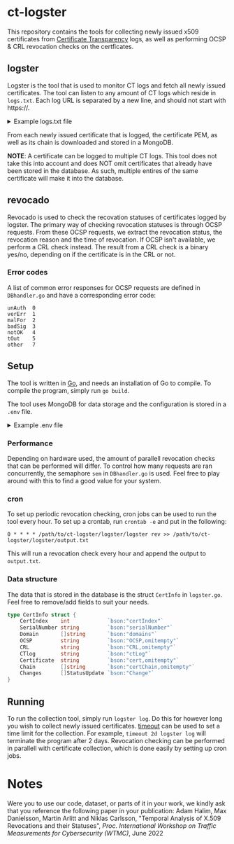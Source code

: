 # ct-logster

This repository contains the tools for collecting newly issued x509 certificates from [Certificate Transparency](https://certificate.transparency.dev/https://certificate.transparency.dev/) logs, as well as performing OCSP & CRL revocation checks on the certficates.

## logster

Logster is the tool that is used to monitor CT logs and fetch all newly issued certificates.
The tool can listen to any amount of CT logs which reside in `logs.txt`. 
Each log URL is separated by a new line, and should not start with https://.

<details>
<summary>Example logs.txt file</summary>
  
```
yeti2022.ct.digicert.com/log
yeti2023.ct.digicert.com/log
ct.googleapis.com/logs/argon2021
ct.googleapis.com/logs/argon2022
ct.googleapis.com/logs/argon2023
```
</details>


From each newly issued certificate that is logged, the certificate PEM, as well as its chain is downloaded and stored in a MongoDB.

**NOTE**: A certificate can be logged to multiple CT logs.
This tool does not take this into account and does NOT omit certificates that already have been stored in the database.
As such, multiple entires of the same certificate will make it into the database.


## revocado

Revocado is used to check the recovation statuses of certificates logged by logster.
The primary way of checking revocation statuses is through OCSP requests.
From these OCSP requests, we extract the revocation status, the revocation reason and the time of revocation.
If OCSP isn't available, we perform a CRL check instead.
The result from a CRL check is a binary yes/no, depending on if the certificate is in the CRL or not.

### Error codes

A list of common error responses for OCSP requests are defined in `DBhandler.go` and have a corresponding error code:

```
unAuth  0
verErr  1
malFor  2 
badSig  3 
notOK   4
tOut    5
other   7
```

## Setup

The tool is written in [Go](https://go.dev/), and needs an installation of Go to compile.
To compile the program, simply run `go build`. 

The tool uses MongoDB for data storage and the configuration is stored in a `.env` file.

<details>
<summary>Example .env file</summary>
  
```
IP_ADDRESS="localhost"
PORT="27017"
DB="logs"
CERT_COLLECTION="chains"
USERNAME="username"
PASSWORD="passwd"
```
</details>

### Performance
Depending on hardware used, the amount of parallell revocation checks that can be performed will differ.
To control how many requests are ran concurrently, the semaphore `sem` in `DBhandler.go` is used.
Feel free to play around with this to find a good value for your system.

### cron

To set up periodic revocation checking, cron jobs can be used to run the tool every hour. To set up a crontab, run `crontab -e` and put in the following:

`0 * * * * /path/to/ct-logster/logster/logster rev >> /path/to/ct-logster/logster/output.txt`

This will run a revocation check every hour and append the output to `output.txt`.

### Data structure
The data that is stored in the database is the struct `CertInfo` in `logster.go`.
Feel free to remove/add fields to suit your needs.
```go
type CertInfo struct {
	CertIndex    int            `bson:"certIndex"`
	SerialNumber string         `bson:"serialNumber"`
	Domain       []string       `bson:"domains"`
	OCSP         string         `bson:"OCSP,omitempty"`
	CRL          string         `bson:"CRL,omitempty"`
	CTlog        string         `bson:"ctLog"`
	Certificate  string         `bson:"cert,omitempty"`
	Chain        []string       `bson:"certChain,omitempty"`
	Changes      []StatusUpdate `bson:"Change"`
}
```

## Running
To run the collection tool, simply run `logster log`. Do this for however long you wish to collect newly issued certificates.
[timeout](https://man7.org/linux/man-pages/man1/timeout.1.html) can be used to set a time limit for the collection.
For example, `timeout 2d logster log` will terminate the program after 2 days.
Revocation checking can be performed in parallell with certificate collection, which is done easily by setting up cron jobs.

# Notes
Were you to use our code, dataset, or parts of it in your work, we kindly ask that you reference the following paper in your publication:
Adam Halim, Max Danielsson, Martin Arlitt and Niklas Carlsson, "Temporal Analysis of X.509 Revocations and their Statuses", *Proc. International Workshop on Traffic Measurements for Cybersecurity (WTMC)*, June 2022
